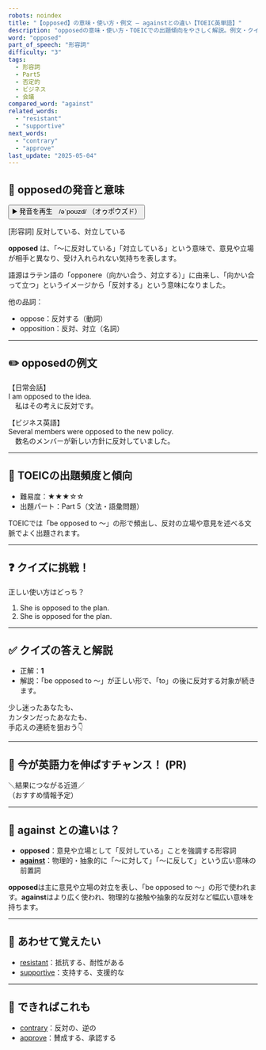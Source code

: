 ```yaml
---
robots: noindex
title: "【opposed】の意味・使い方・例文 ― againstとの違い【TOEIC英単語】"
description: "opposedの意味・使い方・TOEICでの出題傾向をやさしく解説。例文・クイズ付きでagainstとの違いもわかりやすく学べます。"
word: "opposed"
part_of_speech: "形容詞"
difficulty: "3"
tags:
  - 形容詞
  - Part5
  - 否定的
  - ビジネス
  - 会議
compared_word: "against"
related_words:
  - "resistant"
  - "supportive"
next_words:
  - "contrary"
  - "approve"
last_update: "2025-05-04"
---
```


## 🔰 opposedの発音と意味

<button class="play-audio" onclick="playTTS('opposed')">
  <span class="play-audio-main">
    ▶️ 発音を再生　/əˈpoʊzd/
  </span>
  <span class="play-audio-sub">
    （オゥポウズド）
  </span>
</button>

[形容詞] 反対している、対立している

**opposed** は、「～に反対している」「対立している」という意味で、意見や立場が相手と異なり、受け入れられない気持ちを表します。

語源はラテン語の「opponere（向かい合う、対立する）」に由来し、「向かい合って立つ」というイメージから「反対する」という意味になりました。

他の品詞：  
- oppose：反対する（動詞）
- opposition：反対、対立（名詞）

---

## ✏️ opposedの例文

【日常会話】  
I am opposed to the idea.  
　私はその考えに反対です。

【ビジネス英語】  
Several members were opposed to the new policy.  
　数名のメンバーが新しい方針に反対していました。

---

## 🎯 TOEICの出題頻度と傾向

- 難易度：★★★☆☆
- 出題パート：Part 5（文法・語彙問題）

TOEICでは「be opposed to ～」の形で頻出し、反対の立場や意見を述べる文脈でよく出題されます。

---

## ❓ クイズに挑戦！

正しい使い方はどっち？

1. She is opposed to the plan.  
2. She is opposed for the plan.

---

## ✅ クイズの答えと解説

- 正解：**1**
- 解説：「be opposed to ～」が正しい形で、「to」の後に反対する対象が続きます。

少し迷ったあなたも、  
カンタンだったあなたも、  
手応えの連続を狙おう👇️

---

## 🚀 今が英語力を伸ばすチャンス！ (PR)

<div class="info-center">
＼結果につながる近道／<br>  
（おすすめ情報予定）
</div>

---

## 🤔  against との違いは？

- **opposed**：意見や立場として「反対している」ことを強調する形容詞
- **[against](/against)**：物理的・抽象的に「～に対して」「～に反して」という広い意味の前置詞

**opposed**は主に意見や立場の対立を表し、「be opposed to ～」の形で使われます。**against**はより広く使われ、物理的な接触や抽象的な反対など幅広い意味を持ちます。

---

## 🧩 あわせて覚えたい

- [resistant](/resistant)：抵抗する、耐性がある
- [supportive](/supportive)：支持する、支援的な

---

## 📖 できればこれも

- [contrary](/contrary)：反対の、逆の
- [approve](/approve)：賛成する、承認する

<!-- cvid: aid35_bid32 -->
